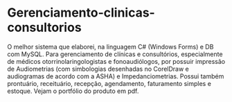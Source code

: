 # Gerenciamento-clinicas-consultorios
O melhor sistema que elaborei, na linguagem C# (Windows Forms) e DB com MySQL. 
Para gerenciamento de clínicas e consultórios, especialmente de médicos otorrinolaringologistas e fonoaudiólogos, por possuir impressão de Audiometrias (com simbologias desenhadas no CorelDraw e audiogramas de acordo com a ASHA) e Impedanciometrias. 
Possui também prontuário, receituário, recepção, agendamento, faturamento simples e estoque.
Vejam o portfólio do produto em pdf.
